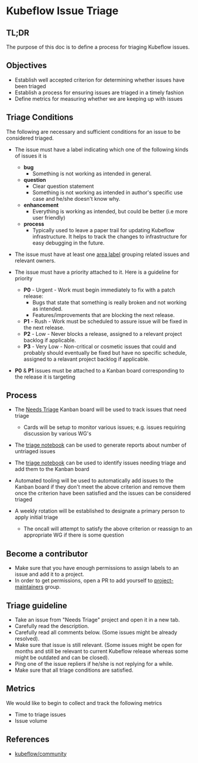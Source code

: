 # Kubeflow Issue Triage

## TL;DR

The purpose of this doc is to define a process for triaging Kubeflow issues.

## Objectives

* Establish well accepted criterion for determining whether issues have been triaged
* Establish a process for ensuring issues are triaged in a timely fashion
* Define metrics for measuring whether we are keeping up with issues

## Triage Conditions

The following are necessary and sufficient conditions for an issue to be considered triaged.

* The issue must have a label indicating which one of the following kinds of issues it is
  
  * **bug**
    * Something is not working as intended in general.
  * **question**
    * Clear question statement
    * Something is not working as intended in author's specific use case and he/she doesn't know why.
  * **enhancement**
    * Everything is working as intended, but could be better (i.e more user friendly)
  * **process**
    * Typically used to leave a paper trail for updating Kubeflow infrastructure. It helps to track the changes to infrastructure for easy debugging in the future.

* The issue must have at least one [area label](https://github.com/kubeflow/community/blob/master/labels-owners.yaml) grouping related issues and relevant owners.

* The issue must have a priority attached to it. Here is a guideline for priority

  * **P0** - Urgent - Work must begin immediately to fix with a patch release:
    * Bugs that state that something is really broken and not working as intended.
    * Features/improvements that are blocking the next release.
  * **P1** - Rush - Work must be scheduled to assure issue will be fixed in the next release.
  * **P2** - Low - Never blocks a release, assigned to a relevant project backlog if applicable.
  * **P3** - Very Low - Non-critical or cosmetic issues that could and probably should eventually be fixed but have no specific schedule, assigned to a relavant project backlog if applicable.

* **P0** & **P1** issues must be attached to a Kanban board corresponding to the release it is targeting

## Process

* The [Needs Triage](https://github.com/orgs/kubeflow/projects/26) Kanban board will be used to track issues that need triage

  * Cards will be setup to monitor various issues; e.g. issues requiring discussion by various WG's

* The [triage notebook](https://github.com/kubeflow/code-intelligence/blob/master/py/code_intelligence/triage.ipynb) can be used to generate reports about number of untriaged issues

* The [triage notebook](https://github.com/kubeflow/code-intelligence/blob/master/py/code_intelligence/triage.ipynb) can be used to identify issues needing triage and add them to the Kanban board

* Automated tooling will be used to automatically add issues to the Kanban board if they don't meet the above criterion and remove them once the criterion have
  been satisfied and the issues can be considered triaged

* A weekly rotation will be established to designate a primary person to apply initial triage

  * The oncall will attempt to satisfy the above criterion or reassign to an appropriate WG if there is some question

## Become a contributor

* Make sure that you have enough permissions to assign labels to an issue and add it to a project.
* In order to get permissions, open a PR to add yourself to [project-maintainers](https://github.com/kubeflow/internal-acls/blob/4e44f623ea4df32132b2e8a973ed0f0dce4f4139/github-orgs/kubeflow/org.yaml#L389) group.

## Triage guideline

* Take an issue from "Needs Triage" project and open it in a new tab.
* Carefully read the description.
* Carefully read all comments below. (Some issues might be already resolved).
* Make sure that issue is still relevant. (Some issues might be open for months and still be relevant to current Kubeflow release whereas some might be outdated and can be closed).
* Ping one of the issue repliers if he/she is not replying for a while.
* Make sure that all triage conditions are satisfied.

## Metrics

We would like to begin to collect and track the following metrics

* Time to triage issues
* Issue volume

## References

* [kubeflow/community](https://github.com/kubeflow/community/issues/280)
